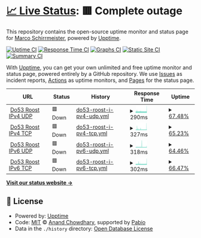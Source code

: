 # [📈 Live Status](https://mschirrmeister.github.io/upptime-loopx): <!--live status--> **🟥 Complete outage**

This repository contains the open-source uptime monitor and status page for [Marco Schirrmeister](https://mschirrmeister.github.io/upptime-loopx), powered by [Upptime](https://github.com/upptime/upptime).

[![Uptime CI](https://github.com/mschirrmeister/upptime-loopx/workflows/Uptime%20CI/badge.svg)](https://github.com/mschirrmeister/upptime-loopx/actions?query=workflow%3A%22Uptime+CI%22)
[![Response Time CI](https://github.com/mschirrmeister/upptime-loopx/workflows/Response%20Time%20CI/badge.svg)](https://github.com/mschirrmeister/upptime-loopx/actions?query=workflow%3A%22Response+Time+CI%22)
[![Graphs CI](https://github.com/mschirrmeister/upptime-loopx/workflows/Graphs%20CI/badge.svg)](https://github.com/mschirrmeister/upptime-loopx/actions?query=workflow%3A%22Graphs+CI%22)
[![Static Site CI](https://github.com/mschirrmeister/upptime-loopx/workflows/Static%20Site%20CI/badge.svg)](https://github.com/mschirrmeister/upptime-loopx/actions?query=workflow%3A%22Static+Site+CI%22)
[![Summary CI](https://github.com/mschirrmeister/upptime-loopx/workflows/Summary%20CI/badge.svg)](https://github.com/mschirrmeister/upptime-loopx/actions?query=workflow%3A%22Summary+CI%22)

With [Upptime](https://upptime.js.org), you can get your own unlimited and free uptime monitor and status page, powered entirely by a GitHub repository. We use [Issues](https://github.com/mschirrmeister/upptime-loopx/issues) as incident reports, [Actions](https://github.com/mschirrmeister/upptime-loopx/actions) as uptime monitors, and [Pages](https://mschirrmeister.github.io/upptime-loopx) for the status page.

<!--start: status pages-->
<!-- This summary is generated by Upptime (https://github.com/upptime/upptime) -->
<!-- Do not edit this manually, your changes will be overwritten -->
<!-- prettier-ignore -->
| URL | Status | History | Response Time | Uptime |
| --- | ------ | ------- | ------------- | ------ |
| <img alt="" src="https://icons.duckduckgo.com/ip3/107.189.10.142.ico" height="13"> [Do53 Roost IPv4 UDP](http://107.189.10.142:9202) | 🟥 Down | [do53-roost-i-pv4-udp.yml](https://github.com/mschirrmeister/upptime-loopx/commits/HEAD/history/do53-roost-i-pv4-udp.yml) | <details><summary><img alt="Response time graph" src="./graphs/do53-roost-i-pv4-udp/response-time-week.png" height="20"> 290ms</summary><br><a href="https://mschirrmeister.github.io/upptime-loopx/history/do53-roost-i-pv4-udp"><img alt="Response time 314" src="https://img.shields.io/endpoint?url=https%3A%2F%2Fraw.githubusercontent.com%2Fmschirrmeister%2Fupptime-loopx%2FHEAD%2Fapi%2Fdo53-roost-i-pv4-udp%2Fresponse-time.json"></a><br><a href="https://mschirrmeister.github.io/upptime-loopx/history/do53-roost-i-pv4-udp"><img alt="24-hour response time 315" src="https://img.shields.io/endpoint?url=https%3A%2F%2Fraw.githubusercontent.com%2Fmschirrmeister%2Fupptime-loopx%2FHEAD%2Fapi%2Fdo53-roost-i-pv4-udp%2Fresponse-time-day.json"></a><br><a href="https://mschirrmeister.github.io/upptime-loopx/history/do53-roost-i-pv4-udp"><img alt="7-day response time 290" src="https://img.shields.io/endpoint?url=https%3A%2F%2Fraw.githubusercontent.com%2Fmschirrmeister%2Fupptime-loopx%2FHEAD%2Fapi%2Fdo53-roost-i-pv4-udp%2Fresponse-time-week.json"></a><br><a href="https://mschirrmeister.github.io/upptime-loopx/history/do53-roost-i-pv4-udp"><img alt="30-day response time 312" src="https://img.shields.io/endpoint?url=https%3A%2F%2Fraw.githubusercontent.com%2Fmschirrmeister%2Fupptime-loopx%2FHEAD%2Fapi%2Fdo53-roost-i-pv4-udp%2Fresponse-time-month.json"></a><br><a href="https://mschirrmeister.github.io/upptime-loopx/history/do53-roost-i-pv4-udp"><img alt="1-year response time 314" src="https://img.shields.io/endpoint?url=https%3A%2F%2Fraw.githubusercontent.com%2Fmschirrmeister%2Fupptime-loopx%2FHEAD%2Fapi%2Fdo53-roost-i-pv4-udp%2Fresponse-time-year.json"></a></details> | <details><summary><a href="https://mschirrmeister.github.io/upptime-loopx/history/do53-roost-i-pv4-udp">67.48%</a></summary><a href="https://mschirrmeister.github.io/upptime-loopx/history/do53-roost-i-pv4-udp"><img alt="All-time uptime 93.45%" src="https://img.shields.io/endpoint?url=https%3A%2F%2Fraw.githubusercontent.com%2Fmschirrmeister%2Fupptime-loopx%2FHEAD%2Fapi%2Fdo53-roost-i-pv4-udp%2Fuptime.json"></a><br><a href="https://mschirrmeister.github.io/upptime-loopx/history/do53-roost-i-pv4-udp"><img alt="24-hour uptime 59.97%" src="https://img.shields.io/endpoint?url=https%3A%2F%2Fraw.githubusercontent.com%2Fmschirrmeister%2Fupptime-loopx%2FHEAD%2Fapi%2Fdo53-roost-i-pv4-udp%2Fuptime-day.json"></a><br><a href="https://mschirrmeister.github.io/upptime-loopx/history/do53-roost-i-pv4-udp"><img alt="7-day uptime 67.48%" src="https://img.shields.io/endpoint?url=https%3A%2F%2Fraw.githubusercontent.com%2Fmschirrmeister%2Fupptime-loopx%2FHEAD%2Fapi%2Fdo53-roost-i-pv4-udp%2Fuptime-week.json"></a><br><a href="https://mschirrmeister.github.io/upptime-loopx/history/do53-roost-i-pv4-udp"><img alt="30-day uptime 92.52%" src="https://img.shields.io/endpoint?url=https%3A%2F%2Fraw.githubusercontent.com%2Fmschirrmeister%2Fupptime-loopx%2FHEAD%2Fapi%2Fdo53-roost-i-pv4-udp%2Fuptime-month.json"></a><br><a href="https://mschirrmeister.github.io/upptime-loopx/history/do53-roost-i-pv4-udp"><img alt="1-year uptime 93.45%" src="https://img.shields.io/endpoint?url=https%3A%2F%2Fraw.githubusercontent.com%2Fmschirrmeister%2Fupptime-loopx%2FHEAD%2Fapi%2Fdo53-roost-i-pv4-udp%2Fuptime-year.json"></a></details>
| <img alt="" src="https://icons.duckduckgo.com/ip3/107.189.10.142.ico" height="13"> [Do53 Roost IPv4 TCP](http://107.189.10.142:9203) | 🟥 Down | [do53-roost-i-pv4-tcp.yml](https://github.com/mschirrmeister/upptime-loopx/commits/HEAD/history/do53-roost-i-pv4-tcp.yml) | <details><summary><img alt="Response time graph" src="./graphs/do53-roost-i-pv4-tcp/response-time-week.png" height="20"> 327ms</summary><br><a href="https://mschirrmeister.github.io/upptime-loopx/history/do53-roost-i-pv4-tcp"><img alt="Response time 324" src="https://img.shields.io/endpoint?url=https%3A%2F%2Fraw.githubusercontent.com%2Fmschirrmeister%2Fupptime-loopx%2FHEAD%2Fapi%2Fdo53-roost-i-pv4-tcp%2Fresponse-time.json"></a><br><a href="https://mschirrmeister.github.io/upptime-loopx/history/do53-roost-i-pv4-tcp"><img alt="24-hour response time 393" src="https://img.shields.io/endpoint?url=https%3A%2F%2Fraw.githubusercontent.com%2Fmschirrmeister%2Fupptime-loopx%2FHEAD%2Fapi%2Fdo53-roost-i-pv4-tcp%2Fresponse-time-day.json"></a><br><a href="https://mschirrmeister.github.io/upptime-loopx/history/do53-roost-i-pv4-tcp"><img alt="7-day response time 327" src="https://img.shields.io/endpoint?url=https%3A%2F%2Fraw.githubusercontent.com%2Fmschirrmeister%2Fupptime-loopx%2FHEAD%2Fapi%2Fdo53-roost-i-pv4-tcp%2Fresponse-time-week.json"></a><br><a href="https://mschirrmeister.github.io/upptime-loopx/history/do53-roost-i-pv4-tcp"><img alt="30-day response time 326" src="https://img.shields.io/endpoint?url=https%3A%2F%2Fraw.githubusercontent.com%2Fmschirrmeister%2Fupptime-loopx%2FHEAD%2Fapi%2Fdo53-roost-i-pv4-tcp%2Fresponse-time-month.json"></a><br><a href="https://mschirrmeister.github.io/upptime-loopx/history/do53-roost-i-pv4-tcp"><img alt="1-year response time 324" src="https://img.shields.io/endpoint?url=https%3A%2F%2Fraw.githubusercontent.com%2Fmschirrmeister%2Fupptime-loopx%2FHEAD%2Fapi%2Fdo53-roost-i-pv4-tcp%2Fresponse-time-year.json"></a></details> | <details><summary><a href="https://mschirrmeister.github.io/upptime-loopx/history/do53-roost-i-pv4-tcp">65.23%</a></summary><a href="https://mschirrmeister.github.io/upptime-loopx/history/do53-roost-i-pv4-tcp"><img alt="All-time uptime 93.00%" src="https://img.shields.io/endpoint?url=https%3A%2F%2Fraw.githubusercontent.com%2Fmschirrmeister%2Fupptime-loopx%2FHEAD%2Fapi%2Fdo53-roost-i-pv4-tcp%2Fuptime.json"></a><br><a href="https://mschirrmeister.github.io/upptime-loopx/history/do53-roost-i-pv4-tcp"><img alt="24-hour uptime 60.39%" src="https://img.shields.io/endpoint?url=https%3A%2F%2Fraw.githubusercontent.com%2Fmschirrmeister%2Fupptime-loopx%2FHEAD%2Fapi%2Fdo53-roost-i-pv4-tcp%2Fuptime-day.json"></a><br><a href="https://mschirrmeister.github.io/upptime-loopx/history/do53-roost-i-pv4-tcp"><img alt="7-day uptime 65.23%" src="https://img.shields.io/endpoint?url=https%3A%2F%2Fraw.githubusercontent.com%2Fmschirrmeister%2Fupptime-loopx%2FHEAD%2Fapi%2Fdo53-roost-i-pv4-tcp%2Fuptime-week.json"></a><br><a href="https://mschirrmeister.github.io/upptime-loopx/history/do53-roost-i-pv4-tcp"><img alt="30-day uptime 92.00%" src="https://img.shields.io/endpoint?url=https%3A%2F%2Fraw.githubusercontent.com%2Fmschirrmeister%2Fupptime-loopx%2FHEAD%2Fapi%2Fdo53-roost-i-pv4-tcp%2Fuptime-month.json"></a><br><a href="https://mschirrmeister.github.io/upptime-loopx/history/do53-roost-i-pv4-tcp"><img alt="1-year uptime 93.00%" src="https://img.shields.io/endpoint?url=https%3A%2F%2Fraw.githubusercontent.com%2Fmschirrmeister%2Fupptime-loopx%2FHEAD%2Fapi%2Fdo53-roost-i-pv4-tcp%2Fuptime-year.json"></a></details>
| <img alt="" src="https://icons.duckduckgo.com/ip3/107.189.10.142.ico" height="13"> [Do53 Roost IPv6 UDP](http://107.189.10.142:9204) | 🟥 Down | [do53-roost-i-pv6-udp.yml](https://github.com/mschirrmeister/upptime-loopx/commits/HEAD/history/do53-roost-i-pv6-udp.yml) | <details><summary><img alt="Response time graph" src="./graphs/do53-roost-i-pv6-udp/response-time-week.png" height="20"> 318ms</summary><br><a href="https://mschirrmeister.github.io/upptime-loopx/history/do53-roost-i-pv6-udp"><img alt="Response time 295" src="https://img.shields.io/endpoint?url=https%3A%2F%2Fraw.githubusercontent.com%2Fmschirrmeister%2Fupptime-loopx%2FHEAD%2Fapi%2Fdo53-roost-i-pv6-udp%2Fresponse-time.json"></a><br><a href="https://mschirrmeister.github.io/upptime-loopx/history/do53-roost-i-pv6-udp"><img alt="24-hour response time 305" src="https://img.shields.io/endpoint?url=https%3A%2F%2Fraw.githubusercontent.com%2Fmschirrmeister%2Fupptime-loopx%2FHEAD%2Fapi%2Fdo53-roost-i-pv6-udp%2Fresponse-time-day.json"></a><br><a href="https://mschirrmeister.github.io/upptime-loopx/history/do53-roost-i-pv6-udp"><img alt="7-day response time 318" src="https://img.shields.io/endpoint?url=https%3A%2F%2Fraw.githubusercontent.com%2Fmschirrmeister%2Fupptime-loopx%2FHEAD%2Fapi%2Fdo53-roost-i-pv6-udp%2Fresponse-time-week.json"></a><br><a href="https://mschirrmeister.github.io/upptime-loopx/history/do53-roost-i-pv6-udp"><img alt="30-day response time 298" src="https://img.shields.io/endpoint?url=https%3A%2F%2Fraw.githubusercontent.com%2Fmschirrmeister%2Fupptime-loopx%2FHEAD%2Fapi%2Fdo53-roost-i-pv6-udp%2Fresponse-time-month.json"></a><br><a href="https://mschirrmeister.github.io/upptime-loopx/history/do53-roost-i-pv6-udp"><img alt="1-year response time 295" src="https://img.shields.io/endpoint?url=https%3A%2F%2Fraw.githubusercontent.com%2Fmschirrmeister%2Fupptime-loopx%2FHEAD%2Fapi%2Fdo53-roost-i-pv6-udp%2Fresponse-time-year.json"></a></details> | <details><summary><a href="https://mschirrmeister.github.io/upptime-loopx/history/do53-roost-i-pv6-udp">64.46%</a></summary><a href="https://mschirrmeister.github.io/upptime-loopx/history/do53-roost-i-pv6-udp"><img alt="All-time uptime 92.84%" src="https://img.shields.io/endpoint?url=https%3A%2F%2Fraw.githubusercontent.com%2Fmschirrmeister%2Fupptime-loopx%2FHEAD%2Fapi%2Fdo53-roost-i-pv6-udp%2Fuptime.json"></a><br><a href="https://mschirrmeister.github.io/upptime-loopx/history/do53-roost-i-pv6-udp"><img alt="24-hour uptime 60.39%" src="https://img.shields.io/endpoint?url=https%3A%2F%2Fraw.githubusercontent.com%2Fmschirrmeister%2Fupptime-loopx%2FHEAD%2Fapi%2Fdo53-roost-i-pv6-udp%2Fuptime-day.json"></a><br><a href="https://mschirrmeister.github.io/upptime-loopx/history/do53-roost-i-pv6-udp"><img alt="7-day uptime 64.46%" src="https://img.shields.io/endpoint?url=https%3A%2F%2Fraw.githubusercontent.com%2Fmschirrmeister%2Fupptime-loopx%2FHEAD%2Fapi%2Fdo53-roost-i-pv6-udp%2Fuptime-week.json"></a><br><a href="https://mschirrmeister.github.io/upptime-loopx/history/do53-roost-i-pv6-udp"><img alt="30-day uptime 91.82%" src="https://img.shields.io/endpoint?url=https%3A%2F%2Fraw.githubusercontent.com%2Fmschirrmeister%2Fupptime-loopx%2FHEAD%2Fapi%2Fdo53-roost-i-pv6-udp%2Fuptime-month.json"></a><br><a href="https://mschirrmeister.github.io/upptime-loopx/history/do53-roost-i-pv6-udp"><img alt="1-year uptime 92.84%" src="https://img.shields.io/endpoint?url=https%3A%2F%2Fraw.githubusercontent.com%2Fmschirrmeister%2Fupptime-loopx%2FHEAD%2Fapi%2Fdo53-roost-i-pv6-udp%2Fuptime-year.json"></a></details>
| <img alt="" src="https://icons.duckduckgo.com/ip3/107.189.10.142.ico" height="13"> [Do53 Roost IPv6 TCP](http://107.189.10.142:9205) | 🟥 Down | [do53-roost-i-pv6-tcp.yml](https://github.com/mschirrmeister/upptime-loopx/commits/HEAD/history/do53-roost-i-pv6-tcp.yml) | <details><summary><img alt="Response time graph" src="./graphs/do53-roost-i-pv6-tcp/response-time-week.png" height="20"> 302ms</summary><br><a href="https://mschirrmeister.github.io/upptime-loopx/history/do53-roost-i-pv6-tcp"><img alt="Response time 298" src="https://img.shields.io/endpoint?url=https%3A%2F%2Fraw.githubusercontent.com%2Fmschirrmeister%2Fupptime-loopx%2FHEAD%2Fapi%2Fdo53-roost-i-pv6-tcp%2Fresponse-time.json"></a><br><a href="https://mschirrmeister.github.io/upptime-loopx/history/do53-roost-i-pv6-tcp"><img alt="24-hour response time 349" src="https://img.shields.io/endpoint?url=https%3A%2F%2Fraw.githubusercontent.com%2Fmschirrmeister%2Fupptime-loopx%2FHEAD%2Fapi%2Fdo53-roost-i-pv6-tcp%2Fresponse-time-day.json"></a><br><a href="https://mschirrmeister.github.io/upptime-loopx/history/do53-roost-i-pv6-tcp"><img alt="7-day response time 302" src="https://img.shields.io/endpoint?url=https%3A%2F%2Fraw.githubusercontent.com%2Fmschirrmeister%2Fupptime-loopx%2FHEAD%2Fapi%2Fdo53-roost-i-pv6-tcp%2Fresponse-time-week.json"></a><br><a href="https://mschirrmeister.github.io/upptime-loopx/history/do53-roost-i-pv6-tcp"><img alt="30-day response time 294" src="https://img.shields.io/endpoint?url=https%3A%2F%2Fraw.githubusercontent.com%2Fmschirrmeister%2Fupptime-loopx%2FHEAD%2Fapi%2Fdo53-roost-i-pv6-tcp%2Fresponse-time-month.json"></a><br><a href="https://mschirrmeister.github.io/upptime-loopx/history/do53-roost-i-pv6-tcp"><img alt="1-year response time 298" src="https://img.shields.io/endpoint?url=https%3A%2F%2Fraw.githubusercontent.com%2Fmschirrmeister%2Fupptime-loopx%2FHEAD%2Fapi%2Fdo53-roost-i-pv6-tcp%2Fresponse-time-year.json"></a></details> | <details><summary><a href="https://mschirrmeister.github.io/upptime-loopx/history/do53-roost-i-pv6-tcp">66.47%</a></summary><a href="https://mschirrmeister.github.io/upptime-loopx/history/do53-roost-i-pv6-tcp"><img alt="All-time uptime 93.25%" src="https://img.shields.io/endpoint?url=https%3A%2F%2Fraw.githubusercontent.com%2Fmschirrmeister%2Fupptime-loopx%2FHEAD%2Fapi%2Fdo53-roost-i-pv6-tcp%2Fuptime.json"></a><br><a href="https://mschirrmeister.github.io/upptime-loopx/history/do53-roost-i-pv6-tcp"><img alt="24-hour uptime 63.03%" src="https://img.shields.io/endpoint?url=https%3A%2F%2Fraw.githubusercontent.com%2Fmschirrmeister%2Fupptime-loopx%2FHEAD%2Fapi%2Fdo53-roost-i-pv6-tcp%2Fuptime-day.json"></a><br><a href="https://mschirrmeister.github.io/upptime-loopx/history/do53-roost-i-pv6-tcp"><img alt="7-day uptime 66.47%" src="https://img.shields.io/endpoint?url=https%3A%2F%2Fraw.githubusercontent.com%2Fmschirrmeister%2Fupptime-loopx%2FHEAD%2Fapi%2Fdo53-roost-i-pv6-tcp%2Fuptime-week.json"></a><br><a href="https://mschirrmeister.github.io/upptime-loopx/history/do53-roost-i-pv6-tcp"><img alt="30-day uptime 92.28%" src="https://img.shields.io/endpoint?url=https%3A%2F%2Fraw.githubusercontent.com%2Fmschirrmeister%2Fupptime-loopx%2FHEAD%2Fapi%2Fdo53-roost-i-pv6-tcp%2Fuptime-month.json"></a><br><a href="https://mschirrmeister.github.io/upptime-loopx/history/do53-roost-i-pv6-tcp"><img alt="1-year uptime 93.25%" src="https://img.shields.io/endpoint?url=https%3A%2F%2Fraw.githubusercontent.com%2Fmschirrmeister%2Fupptime-loopx%2FHEAD%2Fapi%2Fdo53-roost-i-pv6-tcp%2Fuptime-year.json"></a></details>

<!--end: status pages-->

[**Visit our status website →**](https://mschirrmeister.github.io/upptime-loopx)

## 📄 License

- Powered by: [Upptime](https://github.com/upptime/upptime)
- Code: [MIT](./LICENSE) © [Anand Chowdhary](https://anandchowdhary.com), supported by [Pabio](https://pabio.com)
- Data in the `./history` directory: [Open Database License](https://opendatacommons.org/licenses/odbl/1-0/)
